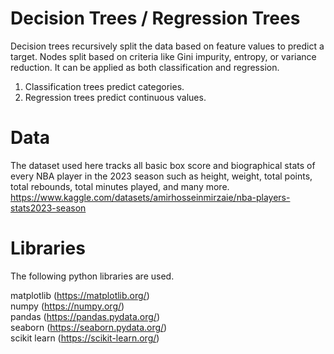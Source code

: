 # Decision Trees / Regression Trees

Decision trees recursively split the data based on feature values to predict a target. Nodes split based on criteria like Gini impurity, entropy, or variance reduction. It can be applied as both classification and regression.

1. Classification trees predict categories.
2. Regression trees predict continuous values.


# Data

The dataset used here tracks all basic box score and biographical stats of every NBA player in the 2023 season such as height, weight, total points, total rebounds, total minutes played, and many more. https://www.kaggle.com/datasets/amirhosseinmirzaie/nba-players-stats2023-season

# Libraries
The following python libraries are used.

matplotlib (https://matplotlib.org/)  
numpy (https://numpy.org/)  
pandas (https://pandas.pydata.org/)  
seaborn (https://seaborn.pydata.org/)  
scikit learn (https://scikit-learn.org/)  
